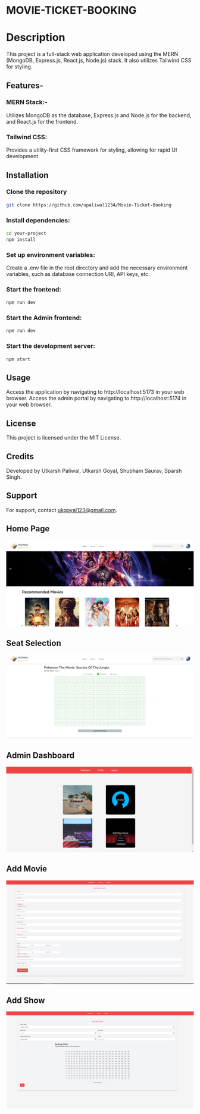 # MOVIE-TICKET-BOOKING
# Description
This project is a full-stack web application developed using the MERN (MongoDB, Express.js, React.js, Node.js) stack. It also utilizes Tailwind CSS for styling.

## Features-
### MERN Stack:-
Utilizes MongoDB as the database, Express.js and Node.js for the backend, and React.js for the frontend.
### Tailwind CSS: 
Provides a utility-first CSS framework for styling, allowing for rapid UI development.

## Installation
### Clone the repository
 ```bash
git clone https://github.com/upaliwal1234/Movie-Ticket-Booking
```
### Install dependencies:
```bash
cd your-project
npm install
```
### Set up environment variables:
Create a .env file in the root directory and add the necessary environment variables, such as database connection URI, API keys, etc.

### Start the frontend:
```bash
npm run dev
```
### Start the Admin frontend:
```bash
npm run dev
```
### Start the development server:
```bash
npm start
```
## Usage
Access the application by navigating to http://localhost:5173 in your web browser.
Access the admin portal by navigating to http://localhost:5174 in your web browser.

## License
This project is licensed under the MIT License.

## Credits
Developed by Utkarsh Paliwal, Utkarsh Goyal, Shubham Saurav, Sparsh Singh.

## Support
For support, contact ukgoyal123@gmail.com.

## Home Page
![Home Page](HomePage.png)

## Seat Selection
![Seat Selection ](SeatSelection.png)

## Admin Dashboard
![Admin Dashboard](AdminDashboard.png)

## Add Movie
![Add Movie](AddMovie.png)

## Add Show
![Add Show](AddShow.png)
